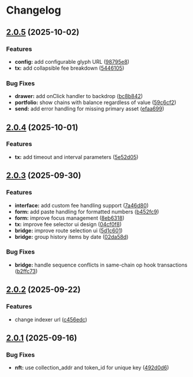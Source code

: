 # Changelog

## [2.0.5](https://github.com/initia-labs/interwovenkit/compare/v2.0.4...v2.0.5) (2025-10-02)

### Features

- **config:** add configurable glyph URL ([98795e8](https://github.com/initia-labs/interwovenkit/commit/98795e8d618f6c74bb42533862bb41d7cefe11c6))
- **tx:** add collapsible fee breakdown ([5446105](https://github.com/initia-labs/interwovenkit/commit/5446105310fef408e4662e5d3e0a28cbc6d73d07))

### Bug Fixes

- **drawer:** add onClick handler to backdrop ([bc8b842](https://github.com/initia-labs/interwovenkit/commit/bc8b842cbfe14984739d1ec9d71ccaa5c57375c0))
- **portfolio:** show chains with balance regardless of value ([59c6cf2](https://github.com/initia-labs/interwovenkit/commit/59c6cf2b695f4bd1f67b4bf90edc13941ed55a5c))
- **send:** add error handling for missing primary asset ([efaa699](https://github.com/initia-labs/interwovenkit/commit/efaa699d472606f15699aef666198f13ab33cf45))

## [2.0.4](https://github.com/initia-labs/interwovenkit/compare/v2.0.3...v2.0.4) (2025-10-01)

### Features

- **tx:** add timeout and interval parameters ([5e52d05](https://github.com/initia-labs/interwovenkit/commit/5e52d0508b20659e6adfd12766fc291592fc1206))

## [2.0.3](https://github.com/initia-labs/interwovenkit/compare/v2.0.2...v2.0.3) (2025-09-30)

### Features

- **interface:** add custom fee handling support ([7a46d80](https://github.com/initia-labs/interwovenkit/commit/7a46d80d3b1d48468072b5f8521427201e27f4b0))
- **form:** add paste handling for formatted numbers ([b452fc9](https://github.com/initia-labs/interwovenkit/commit/b452fc9a981a96fa03261b096a4befdbea04bd8d))
- **form:** improve focus management ([8eb6318](https://github.com/initia-labs/interwovenkit/commit/8eb6318aa5ef38ad0dd18dc54155ade97c78c7c3))
- **tx:** improve fee selector ui design ([04cf0f8](https://github.com/initia-labs/interwovenkit/commit/04cf0f80598f2acc6b28ec060644230298b89f97))
- **bridge:** improve route selection ui ([5d1c601](https://github.com/initia-labs/interwovenkit/commit/5d1c601c86f6f959180a974ee18f9c3adbc4a6fc))
- **bridge:** group history items by date ([02da58d](https://github.com/initia-labs/interwovenkit/commit/02da58dc82883113495dfff4ec9afe1993d06e32))

### Bug Fixes

- **bridge:** handle sequence conflicts in same-chain op hook transactions ([b2ffc73](https://github.com/initia-labs/interwovenkit/commit/b2ffc73af517cae5baa61af75a846a4f5122650b))

## [2.0.2](https://github.com/initia-labs/interwovenkit/compare/v2.0.1...v2.0.2) (2025-09-22)

### Features

- change indexer url ([c456edc](https://github.com/initia-labs/interwovenkit/commit/c456edc4579204937bb24b9277448eb157c67bf4))

## [2.0.1](https://github.com/initia-labs/interwovenkit/compare/v2.0.0...v2.0.1) (2025-09-16)

### Bug Fixes

- **nft:** use collection_addr and token_id for unique key ([492d0d6](https://github.com/initia-labs/interwovenkit/commit/492d0d60a24359005d963ae174123b6252cc1ecd))
